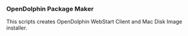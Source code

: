 ### OpenDolphin Package Maker
This scripts creates OpenDolphin WebStart Client and Mac Disk Image installer.

